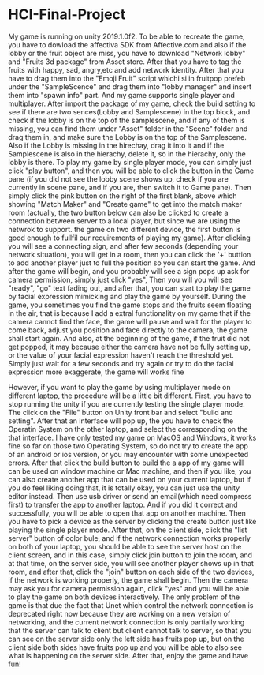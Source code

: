 # HCI-Final-Project
My game is running on unity 2019.1.0f2. To be able to recreate the game, you have to dowload the affectiva SDK from Affective.com and also if the lobby or the fruit object are miss, you have to download "Network lobby" and "Fruits 3d package" from Asset store. After that you have to tag the fruits with happy, sad, angry,etc and add network identity. After that you have to drag them into the "Emoji Fruit" script whichi si in fruitpop prefeb under the "SampleScence" and drag them into "lobby manager" and insert them into "spawn info" part. And my game supports single player and multiplayer. After import the package of my game, check the build setting to see if there are two sences(Lobby and Samplescene) in the top block, and check if the lobby is on the top of the samplescene, and if any of them is missing, you can find them under "Asset" folder in the "Scene" folder and drag them in, and make sure the Lobby is on the top of the Samplescene. Also if the Lobby is missing in the hirechay, drag it into it and if the Samplescene is also in the hierachy, delete it, so in the hierachy, only the lobby is there. To play my game by single player mode, you can simply just click "play button", and then you will be able to click the button in the Game pane (if you did not see the lobby scene shows up, check if you are currently in scene pane, and if you are, then switch it to Game pane). Then simply click the pink button on the right of the first blank, above which showing "Match Maker" and "Create game" to get into the match maker room (actually, the two button below can also be clicked to create a connection between server to a local player, but since we are using the netwrok to support. the game on two different device, the first button is good enough to fullfil our requirements of playing my game). After clicking you will see a connecting sign, and after few seconds (depending your network situation), you will get in a room, then you can click the '+' buttion to add another player just to full the position so you can start the game. And after the game will begin, and you probably will see a sign pops up ask for camera permission, simply just click "yes",  Then you will you will see "ready", "go" text fading out, and after that, you can start to play the game by facial expression mimicking and play the game by yourself. During the game, you sometimes you find the game stops and the fruits seem floating in the air, that is because I add a extral functionality on my game that if the camera cannot find the face, the game will pause and wait for the player to come back, adjust you position and face directly to the camera, the game shall start again. And also, at the beginning of the game, if the fruit did not get popped, it may because either the camera have not be fully setting up, or the value of your facial expression haven't reach the threshold yet. Simply just wait for a few seconds and try again or try to do the facial expression more exaggerate, the game will works fine

However, if you want to play the game by using multiplayer mode on different laptop, the procedure will be a little bit different. First, you have to stop running the unity if you are currently testing the single player mode. The click on the "File" button on Unity front bar and select "build and setting". After that an interface will pop up, the you have to check the Operatin System on the other laptop, and select the corresponding on the that interface. I have only tested my game on MacOS and Windows, it works fine so far on those two Operating System, so do not try to create the app of an android or ios version, or you may encounter with some unexpected errors. After that click the build button to build the a app of my game will can be used on window machine or Mac machine, and then if you like, you can also create another app that can be used on your current laptop, but if you do feel liking doing that, it is totally okay, you can just use the unity editor instead. Then use usb driver or send an email(which need compress first) to transfer the app to another laptop. And if you did it correct and successfully, you will be able to open that app on another machine. Then you have to pick a device as the server by clicking the create button just like playing the single player mode. After that, on the client side, click the "list server" button of color bule, and if the network connection works properly on both of your laptop, you should be able to see the server host on the client screen, and in this case, simply click join button to join the room, and at that time, on the server side, you will see another player shows up in that room, and after that, click the "join" button on each side of the two devices, if the network is working properly, the game shall begin. Then the camera may ask you for camera permission again, click "yes" and you will be able to play the game on both devices interactively. The only problem of the game is that due the fact that Unet which control the network connection is deprecated right now because they are working on a new version of networking, and the current network connection is only partially working that the server can talk to client but client cannot talk to server, so that you can see on the server side only the left side has fruits pop up, but on the client side both sides have fruits pop up and you will be able to also see what is happening on the server side. After that, enjoy the game and have fun!

